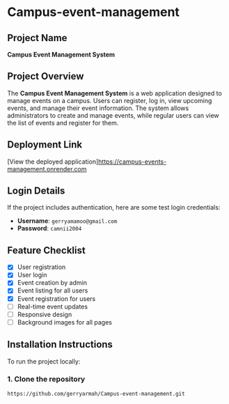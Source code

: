 # Campus-event-management

## Project Name
**Campus Event Management System**

## Project Overview
The **Campus Event Management System** is a web application designed to manage events on a campus. Users can register, log in, view upcoming events, and manage their event information. The system allows administrators to create and manage events, while regular users can view the list of events and register for them.

## Deployment Link
[View the deployed application]https://campus-events-management.onrender.com

## Login Details
If the project includes authentication, here are some test login credentials:

- **Username**: `gerryamamoo@gmail.com`
- **Password**: `camnii2004`

## Feature Checklist
- [x] User registration
- [x] User login
- [x] Event creation by admin
- [x] Event listing for all users
- [x] Event registration for users
- [ ] Real-time event updates
- [ ] Responsive design
- [ ] Background images for all pages

## Installation Instructions

To run the project locally:

### 1. Clone the repository

```bash
https://github.com/gerryarmah/Campus-event-management.git
